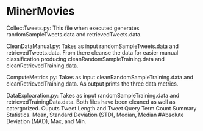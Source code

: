 # MinerMovies
CollectTweets.py: This file when executed generates randomSampleTweets.data and retrievedTweets.data.  

CleanDataManual.py: Takes as input randomSampleTweets.data and retrievedTweets.data.  From there cleanse
the data for easier manual classification producing cleanRandomSampleTraining.data and cleanRetrievedTraining.data.

ComputeMetrics.py: Takes as input cleanRandomSampleTraining.data and cleanRetrievedTraining.data.  As output prints
the three data metrics.

DataExploaration.py: Takes as input randomSampleTraining.data and retrievedTrainingData.data.  Both files have been cleaned as well as catergorized.  Ouputs Tweet Length and Tweet Query Term Count Summary Statistics.  Mean, Standard Deviation (STD), Median, Median
#Absolute Deviation (MAD), Max, and Min.

